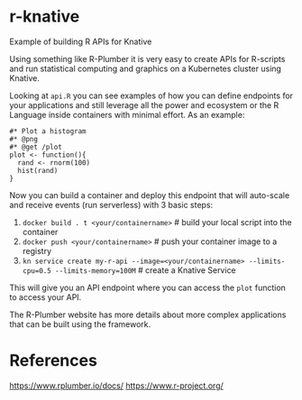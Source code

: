 # r-knative
Example of building R APIs for Knative

Using something like R-Plumber it is very easy to create APIs for R-scripts and run statistical computing and graphics on a Kubernetes cluster using Knative. 

Looking at `api.R` you can see examples of how you can define endpoints for your applications and still leverage all the power and ecosystem or the R Language inside containers with minimal effort. As an example: 

```
#* Plot a histogram
#* @png
#* @get /plot
plot <- function(){
  rand <- rnorm(100)
  hist(rand)
}
```

Now you can build a container and deploy this endpoint that will auto-scale and receive events (run serverless) with 3 basic steps: 

1. `docker build . t <your/containername>`   # build your local script into the container
1. `docker push <your/containername>`   # push your container image to a registry
1. `kn service create my-r-api --image=<your/containername> --limits-cpu=0.5 --limits-memory=100M`   # create a Knative Service

This will give you an API endpoint where you can access the `plot` function to access your API. 

The R-Plumber website has more details about more complex applications that can be built using the framework.


# References 
https://www.rplumber.io/docs/
https://www.r-project.org/
